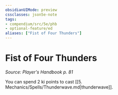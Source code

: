 ```yaml
---
obsidianUIMode: preview
cssclasses: json5e-note
tags:
- compendium/src/5e/phb
- optional-feature/ed
aliases: ["Fist of Four Thunders"]
---
```

# Fist of Four Thunders
*Source: Player's Handbook p. 81* 

You can spend 2 ki points to cast [[5. Mechanics/Spells/Thunderwave.md\|thunderwave]].
